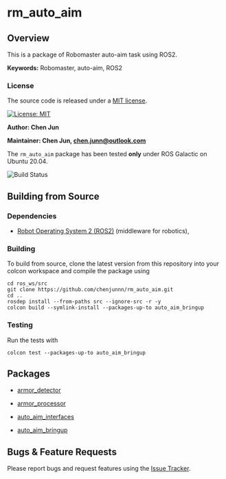 # rm_auto_aim

## Overview

This is a package of Robomaster auto-aim task using ROS2.

**Keywords:** Robomaster, auto-aim, ROS2

### License

The source code is released under a [MIT license](rm_auto_aim/LICENSE).

[![License: MIT](https://img.shields.io/badge/License-MIT-blue.svg)](https://opensource.org/licenses/MIT)

**Author: Chen Jun**

**Maintainer: Chen Jun, chen.junn@outlook.com**

The `rm_auto_aim` package has been tested **only** under ROS Galactic on Ubuntu 20.04.

![Build Status](https://github.com/chenjunnn/rm_auto_aim/actions/workflows/ros_ci.yml/badge.svg)

## Building from Source

### Dependencies

- [Robot Operating System 2 (ROS2)](https://docs.ros.org/en/galactic/) (middleware for robotics),

### Building

To build from source, clone the latest version from this repository into your colcon workspace and compile the package using

	cd ros_ws/src
	git clone https://github.com/chenjunnn/rm_auto_aim.git
	cd ..
	rosdep install --from-paths src --ignore-src -r -y
	colcon build --symlink-install --packages-up-to auto_aim_bringup

### Testing

Run the tests with

	colcon test --packages-up-to auto_aim_bringup

## Packages

- [armor_detector](armor_detector/README.md)

- [armor_processor](armor_processor/README.md)

- [auto_aim_interfaces](auto_aim_interfaces/README.md)

- [auto_aim_bringup](auto_aim_bringup/README.md)

## Bugs & Feature Requests

Please report bugs and request features using the [Issue Tracker](https://github.com/chenjunnn/rm_auto_aim/issues).
